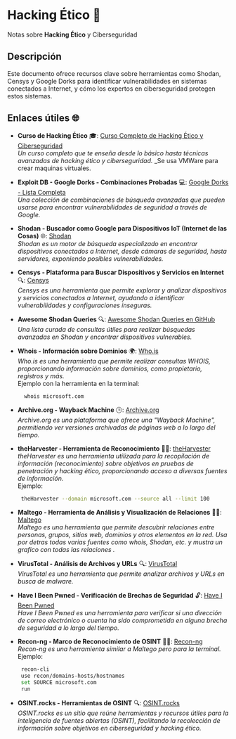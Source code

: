 # Hacking Ético 🔐 
Notas sobre **Hacking Ético** y Ciberseguridad

## Descripción
Este documento ofrece recursos clave sobre herramientas como Shodan, Censys y Google Dorks para identificar vulnerabilidades en sistemas conectados a Internet, y cómo los expertos en ciberseguridad protegen estos sistemas.

## Enlaces útiles 🌐

- **Curso de Hacking Ético** 🎓: [Curso Completo de Hacking Ético y Ciberseguridad](https://www.udemy.com/course/curso-completo-de-hacking-etico-y-ciberseguridad)  
  _Un curso completo que te enseña desde lo básico hasta técnicas avanzadas de hacking ético y ciberseguridad._
  _Se usa VMWare para crear maquinas virtuales.

- **Exploit DB - Google Dorks - Combinaciones Probadas** 💻: [Google Dorks - Lista Completa](https://www.exploit-db.com/google-hacking-database)  
  _Una colección de combinaciones de búsqueda avanzadas que pueden usarse para encontrar vulnerabilidades de seguridad a través de Google._

- **Shodan - Buscador como Google para Dispositivos IoT (Internet de las Cosas)** 🌐: [Shodan](https://www.shodan.io/)  
  _Shodan es un motor de búsqueda especializado en encontrar dispositivos conectados a Internet, desde cámaras de seguridad, hasta servidores, exponiendo posibles vulnerabilidades._

- **Censys - Plataforma para Buscar Dispositivos y Servicios en Internet** 🔍: [Censys](https://censys.io/)  
  _Censys es una herramienta que permite explorar y analizar dispositivos y servicios conectados a Internet, ayudando a identificar vulnerabilidades y configuraciones inseguras._

- **Awesome Shodan Queries** 🔍: [Awesome Shodan Queries en GitHub](https://github.com/jakejarvis/awesome-shodan-queries)  
  _Una lista curada de consultas útiles para realizar búsquedas avanzadas en Shodan y encontrar dispositivos vulnerables._

- **Whois - Información sobre Dominios** 🌍: [Who.is](https://who.is/)  
  _Who.is es una herramienta que permite realizar consultas WHOIS, proporcionando información sobre dominios, como propietario, registros y más._  
   Ejemplo con la herramienta en la terminal:
  ```bash
    whois microsoft.com
  ```

- **Archive.org - Wayback Machine** 🕒: [Archive.org](https://archive.org/)  
  _Archive.org es una plataforma que ofrece una "Wayback Machine", permitiendo ver versiones archivadas de páginas web a lo largo del tiempo._

- **theHarvester - Herramienta de Reconocimiento** 🕵️‍♂️: [theHarvester](https://github.com/laramies/theHarvester)  
  _theHarvester es una herramienta utilizada para la recopilación de información (reconocimiento) sobre objetivos en pruebas de penetración y hacking ético, proporcionando acceso a diversas fuentes de información._  
  Ejemplo:
  ```bash
   theHarvester --domain microsoft.com --source all --limit 100
  ```

- **Maltego - Herramienta de Análisis y Visualización de Relaciones** 🕵️‍♂️: [Maltego](https://www.paterva.com/web7/)  
  _Maltego es una herramienta que permite descubrir relaciones entre personas, grupos, sitios web, dominios y otros elementos en la red. Usa por detras todas varias fuentes como whois, Shodan, etc. y mustra un grafico con 
todas las relaciones ._

- **VirusTotal - Análisis de Archivos y URLs** 🔍: [VirusTotal](https://www.virustotal.com/)  
  _VirusTotal es una herramienta que permite analizar archivos y URLs en busca de malware._  

- **Have I Been Pwned - Verificación de Brechas de Seguridad** 🔓: [Have I Been Pwned](https://haveibeenpwned.com/)  
  _Have I Been Pwned es una herramienta para verificar si una dirección de correo electrónico o cuenta ha sido comprometida en alguna brecha de seguridad a lo largo del tiempo._  

- **Recon-ng - Marco de Reconocimiento de OSINT** 🕵️‍♂️: [Recon-ng](https://github.com/lanmaster53/recon-ng)  
  _Recon-ng es una herramienta similar a Maltego pero para la terminal._  
  Ejemplo:
  ```bash
   recon-cli
   use recon/domains-hosts/hostnames
   set SOURCE microsoft.com
   run
  ```
 
- **OSINT.rocks - Herramientas de OSINT** 🔍: [OSINT.rocks](https://osint.rocks/)  
  _OSINT.rocks es un sitio que reúne herramientas y recursos útiles para la inteligencia de fuentes abiertas (OSINT), facilitando la recolección de información sobre objetivos en ciberseguridad y hacking ético._

